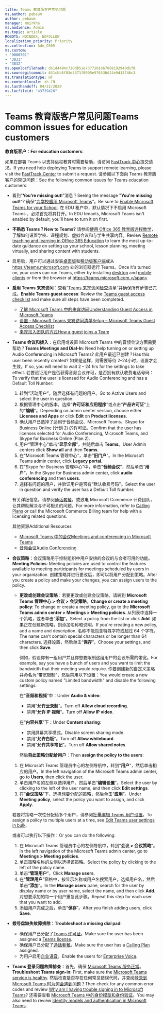 ```yaml
---
title: Teams 教育版客户常见问题
ms.author: pebaum
author: pebaum
manager: mnirkhe
ms.audience: Admin
ms.topic: article
ROBOTS: NOINDEX, NOFOLLOW
localization_priority: Priority
ms.collection: Adm_O365
ms.custom:
- "9000701"
- "3831"
- "3832"
ms.openlocfilehash: d61d4484c720db51e7377201067008192940d1f8
ms.sourcegitcommit: 631cbb5f03e5371f0995e976536d24e9d13746c3
ms.translationtype: HT
ms.contentlocale: zh-CN
ms.lasthandoff: 04/22/2020
ms.locfileid: "43739426"
---
```

# <a name="teams-common-issues-for-education-customers"></a><span data-ttu-id="0c538-102">Teams 教育版客户常见问题</span><span class="sxs-lookup"><span data-stu-id="0c538-102">Teams common issues for education customers</span></span>

<span data-ttu-id="0c538-103">**教育版客户**：</span><span class="sxs-lookup"><span data-stu-id="0c538-103">**For education customers**:</span></span>

<span data-ttu-id="0c538-104">如果在部署 Teams 以支持远程教育时需要帮助，请访问 [FastTrack 中心](https://www.microsoft.com/fasttrack)提交请求。</span><span class="sxs-lookup"><span data-stu-id="0c538-104">If you need help deploying Teams to support remote learning, please visit the [FastTrack Center](https://www.microsoft.com/fasttrack) to submit a request.</span></span> <span data-ttu-id="0c538-105">请参阅以下面向 Teams 教育版客户的常见问题：</span><span class="sxs-lookup"><span data-stu-id="0c538-105">See the following common issues for Teams education customers:</span></span>

- <span data-ttu-id="0c538-106">看到“**You're missing out!**”消息？</span><span class="sxs-lookup"><span data-stu-id="0c538-106">Seeing the message "**You're missing out!**"?</span></span> <span data-ttu-id="0c538-107">确保“[为学校启用 Microsoft Teams](https://docs.microsoft.com/microsoft-365/education/intune-edu-trial/enable-microsoft-teams)”。</span><span class="sxs-lookup"><span data-stu-id="0c538-107">Be sure to [Enable Microsoft Teams for your School](https://docs.microsoft.com/microsoft-365/education/intune-edu-trial/enable-microsoft-teams).</span></span> <span data-ttu-id="0c538-108">在 EDU 租户中，默认情况下不启用 Microsoft Teams ，必须首先将其打开。</span><span class="sxs-lookup"><span data-stu-id="0c538-108">In EDU tenants, Microsoft Teams isn't enabled by default; you'll have to turn it on first.</span></span>

- <span data-ttu-id="0c538-109">**不熟悉 Teams？**</span><span class="sxs-lookup"><span data-stu-id="0c538-109">**New to Teams?**</span></span> <span data-ttu-id="0c538-110">请参阅[使用 Office 365 教育版远程教学](https://support.office.com/article/remote-teaching-and-learning-in-office-365-education-f651ccae-7b65-478b-8366-51bb884025c4)，了解如何设置学校、课程规划、虚拟会议和与学生共享内容。</span><span class="sxs-lookup"><span data-stu-id="0c538-110">Review [Remote teaching and learning in Office 365 Education](https://support.office.com/article/remote-teaching-and-learning-in-office-365-education-f651ccae-7b65-478b-8366-51bb884025c4) to learn the most up-to-date guidance on setting up your school, lesson planning, meeting virtually, and sharing content with students.</span></span>

- <span data-ttu-id="0c538-111">启用后，用户可以通过安装[桌面版](https://docs.microsoft.com/MicrosoftTeams/get-clients#desktop-client)和[移动版客户端](https://docs.microsoft.com/MicrosoftTeams/get-clients#mobile-clients)或从 https://teams.microsoft.com 处的浏览器运行 Teams。</span><span class="sxs-lookup"><span data-stu-id="0c538-111">Once it's turned on, your users can run Teams, either by installing [desktop](https://docs.microsoft.com/MicrosoftTeams/get-clients#desktop-client) and [mobile clients](https://docs.microsoft.com/MicrosoftTeams/get-clients#mobile-clients) or from the browser at https://teams.microsoft.com.</span></span>

- <span data-ttu-id="0c538-112">**启用 Teams 来宾访问**：查看“[Teams 来宾访问检查清单](https://docs.microsoft.com/microsoftteams/guest-access-checklist)”并确保所有步骤已完成。</span><span class="sxs-lookup"><span data-stu-id="0c538-112">**Enable Teams guest access**: Review the [Teams guest access checklist](https://docs.microsoft.com/microsoftteams/guest-access-checklist) and make sure all steps have been completed.</span></span>
    - [<span data-ttu-id="0c538-113">了解 Microsoft Teams 中的来宾访问</span><span class="sxs-lookup"><span data-stu-id="0c538-113">Understanding Guest Access in Microsoft Teams</span></span>](https://docs.microsoft.com/microsoftteams/guest-access)
    - [<span data-ttu-id="0c538-114">设置 - Microsoft Teams 来宾访问清单</span><span class="sxs-lookup"><span data-stu-id="0c538-114">Setup – Microsoft Teams Guest Access Checklist</span></span>](https://docs.microsoft.com/microsoftteams/guest-access-checklist)
    - [<span data-ttu-id="0c538-115">来宾加入团队的方式</span><span class="sxs-lookup"><span data-stu-id="0c538-115">How a guest joins a Team</span></span>](https://docs.microsoft.com/microsoftteams/guest-joins)

- <span data-ttu-id="0c538-116">**Teams 会议和拨入**：在启用或设置 Microsoft Teams 中的音频会议方面需要帮助？</span><span class="sxs-lookup"><span data-stu-id="0c538-116">**Teams Meetings and Dial-In**: Need help turning on or setting up Audio Conferencing in Microsoft Teams?</span></span> <span data-ttu-id="0c538-117">此用户最近已创建？</span><span class="sxs-lookup"><span data-stu-id="0c538-117">Has this user been recently created?</span></span> <span data-ttu-id="0c538-118">如果是这样，则需要等待 2–24小时，设置才会生效。</span><span class="sxs-lookup"><span data-stu-id="0c538-118">If so, you will need to wait 2 – 24 hrs for the settings to take effect.</span></span> <span data-ttu-id="0c538-119">若要验证用户是否获得音频会议许可，是否拥有默认收费电话号码：</span><span class="sxs-lookup"><span data-stu-id="0c538-119">To verify that the user is licensed for Audio Conferencing and has a Default Toll Number:</span></span>
    1. <span data-ttu-id="0c538-120">转到“活动用户”，随后选择有问题的用户。</span><span class="sxs-lookup"><span data-stu-id="0c538-120">Go to Active Users and select the user in question.</span></span>
    2. <span data-ttu-id="0c538-121">根据管理中心的版本，选择“**许可证和应用程序**”或点击“**产品许可证**”上的“**编辑**”。</span><span class="sxs-lookup"><span data-stu-id="0c538-121">Depending on admin center version, choose either **Licenses and Apps** or click **Edit** on **Product licenses**.</span></span>
    3. <span data-ttu-id="0c538-122">确认用户已选择了适用于音频会议、Microsoft Teams、Skype for Business Online (计划 2) 的许可证。</span><span class="sxs-lookup"><span data-stu-id="0c538-122">Confirm that the user has licenses selected for Audio Conferencing, Microsoft Teams, and Skype for Business Online (Plan 2).</span></span>
    4. <span data-ttu-id="0c538-123">用户“管理中心”单击“**显示全部**”，并随后单击 **Teams**。</span><span class="sxs-lookup"><span data-stu-id="0c538-123">User Admin centers click **Show all** and then **Teams**.</span></span>
    5. <span data-ttu-id="0c538-124">在“Microsoft Teams 管理中心”，单击“**旧门户**”。</span><span class="sxs-lookup"><span data-stu-id="0c538-124">In the Microsoft Teams admin center, click **Legacy portal**.</span></span>
    6. <span data-ttu-id="0c538-125">在“Skype for Business 管理中心”中，单击“**音频会议**”，然后单击“**用户**”。</span><span class="sxs-lookup"><span data-stu-id="0c538-125">In the Skype for Business admin center, click **audio conferencing** and then **users**.</span></span>
    7. <span data-ttu-id="0c538-126">选择有问题的用户，并验证用户是否有“默认收费号码”。</span><span class="sxs-lookup"><span data-stu-id="0c538-126">Select the user in question and verify the user has a Default Toll Number.</span></span>

    <span data-ttu-id="0c538-127">有关详细信息，请参阅[通话套餐](https://docs.microsoft.com/microsoftteams/calling-plans-for-office-365)，或致电 Microsoft Commerce 计费团队，让其帮助解决与许可相关的问题。</span><span class="sxs-lookup"><span data-stu-id="0c538-127">For more information, refer to [Calling Plans](https://docs.microsoft.com/microsoftteams/calling-plans-for-office-365) or call the Microsoft Commerce Billing team for help with a licensing related questions.</span></span>

    <span data-ttu-id="0c538-128">其他资源</span><span class="sxs-lookup"><span data-stu-id="0c538-128">Additional Resources</span></span>

    - [<span data-ttu-id="0c538-129">Microsoft Teams 中的会议</span><span class="sxs-lookup"><span data-stu-id="0c538-129">Meetings and conferencing in Microsoft Teams</span></span>](https://docs.microsoft.com/microsoftteams/deploy-meetings-microsoft-teams-landing-page)
    - [<span data-ttu-id="0c538-130">音频会议</span><span class="sxs-lookup"><span data-stu-id="0c538-130">Audio Conferencing</span></span>](https://docs.microsoft.com/microsoftteams/audio-conferencing-in-office-365)

- <span data-ttu-id="0c538-131">**会议策略**：会议策略用于控制组织中用户安排的会议的与会者可用的功能。</span><span class="sxs-lookup"><span data-stu-id="0c538-131">**Meeting Policies**: Meeting policies are used to control the features available to meeting participants for meetings scheduled by users in your organization.</span></span> <span data-ttu-id="0c538-132">创建策略并进行更改后，即可以将用户分配到策略。</span><span class="sxs-lookup"><span data-stu-id="0c538-132">After you create a policy and make your changes, you can assign users to the policy.</span></span>

    - <span data-ttu-id="0c538-133">**更改或创建会议策略**：若要更改或创建会议策略，请转到 **Microsoft Teams 管理中心 > 会议 > 会议策略**。</span><span class="sxs-lookup"><span data-stu-id="0c538-133">**Change or create a meeting policy**: To change or create a meeting policy, go to the **Microsoft Teams admin center > Meetings > Meeting policies**.</span></span> <span data-ttu-id="0c538-134">从列表中选择一个策略，或者单击“**添加**”。</span><span class="sxs-lookup"><span data-stu-id="0c538-134">Select a policy from the list or click **Add**.</span></span> <span data-ttu-id="0c538-135">如果正在创建新策略，则添加名称和说明。</span><span class="sxs-lookup"><span data-stu-id="0c538-135">If you're creating a new policy, add a name and description.</span></span> <span data-ttu-id="0c538-136">名称不能包含特殊字符或超过 64 个字符。</span><span class="sxs-lookup"><span data-stu-id="0c538-136">The name can't contain special characters or be longer than 64 characters.</span></span> <span data-ttu-id="0c538-137">选择设置，然后单击“**保存**”。</span><span class="sxs-lookup"><span data-stu-id="0c538-137">Choose your settings, and then click **Save**.</span></span> 
    
        <span data-ttu-id="0c538-138">例如，假设你有一组用户并且你想要限制这组用户的会议所需的带宽。</span><span class="sxs-lookup"><span data-stu-id="0c538-138">For example, say you have a bunch of users and you want to limit the bandwidth that their meeting would require.</span></span> <span data-ttu-id="0c538-139">你要创建新的自定义策略并命名为“带宽限制”，然后禁用以下设置：</span><span class="sxs-lookup"><span data-stu-id="0c538-139">You would create a new custom policy named "Limited bandwidth" and disable the following settings:</span></span>

        <span data-ttu-id="0c538-140">在“**音频和视频**”中：</span><span class="sxs-lookup"><span data-stu-id="0c538-140">Under **Audio & video**:</span></span>
        - <span data-ttu-id="0c538-141">禁用“**允许云录制**”。</span><span class="sxs-lookup"><span data-stu-id="0c538-141">Turn off **Allow cloud recording**.</span></span>
        - <span data-ttu-id="0c538-142">禁用“**允许 IP 视频**”。</span><span class="sxs-lookup"><span data-stu-id="0c538-142">Turn off **Allow IP video**.</span></span>

        <span data-ttu-id="0c538-143">在“**内容共享**”下：</span><span class="sxs-lookup"><span data-stu-id="0c538-143">Under **Content sharing**:</span></span>

        - <span data-ttu-id="0c538-144">禁用屏幕共享模式。</span><span class="sxs-lookup"><span data-stu-id="0c538-144">Disable screen sharing mode.</span></span>
        - <span data-ttu-id="0c538-145">禁用“**允许白板**”。</span><span class="sxs-lookup"><span data-stu-id="0c538-145">Turn off **Allow whiteboard**.</span></span>
        - <span data-ttu-id="0c538-146">禁用“**允许共享笔记**”。</span><span class="sxs-lookup"><span data-stu-id="0c538-146">Turn off **Allow shared notes**.</span></span>

        <span data-ttu-id="0c538-147">然后**将此策略分配给用户**：</span><span class="sxs-lookup"><span data-stu-id="0c538-147">Then **assign the policy to the users**:</span></span>

    1. <span data-ttu-id="0c538-148">在 Microsoft Teams 管理员中心的左侧导航中，转到“**用户**”，然后单击相应的用户。</span><span class="sxs-lookup"><span data-stu-id="0c538-148">In the left navigation of the Microsoft Teams admin center, go to **Users**, then click the user.</span></span>
    2. <span data-ttu-id="0c538-149">单击用户名的左侧以选择用户，然后单击“**编辑设置**”。</span><span class="sxs-lookup"><span data-stu-id="0c538-149">Select the user by clicking to the left of the user name, and then click **Edit settings**.</span></span>
    3. <span data-ttu-id="0c538-150">在“**会议策略**”下，选择想要分配的策略，然后单击“**应用**”。</span><span class="sxs-lookup"><span data-stu-id="0c538-150">Under **Meeting policy**, select the policy you want to assign, and click **Apply**.</span></span>

    <span data-ttu-id="0c538-151">若要将策略一次性分配给多个用户，请参阅[批量编辑 Teams 用户设置](https://docs.microsoft.com/microsoftteams/edit-user-settings-in-bulk)。</span><span class="sxs-lookup"><span data-stu-id="0c538-151">To assign a policy to multiple users at a time, see [Edit Teams user settings in bulk](https://docs.microsoft.com/microsoftteams/edit-user-settings-in-bulk).</span></span>

    <span data-ttu-id="0c538-152">或者可以执行以下操作：</span><span class="sxs-lookup"><span data-stu-id="0c538-152">Or you can do the following:</span></span>
    1. <span data-ttu-id="0c538-153">在 Microsoft Teams 管理员中心的左侧导航中，转到“**会议 > 会议策略**”。</span><span class="sxs-lookup"><span data-stu-id="0c538-153">In the left navigation of the Microsoft Teams admin center, go to **Meetings > Meeting policies**.</span></span>
    2. <span data-ttu-id="0c538-154">单击策略名称的左侧以选择该策略。</span><span class="sxs-lookup"><span data-stu-id="0c538-154">Select the policy by clicking to the left of the policy name.</span></span>
    3. <span data-ttu-id="0c538-155">单击“**管理用户**”。</span><span class="sxs-lookup"><span data-stu-id="0c538-155">Click **Manage users**.</span></span>
    4. <span data-ttu-id="0c538-156">在“**管理用户**”窗格中，按显示名称或用户名搜索用户，选择用户名，然后单击“**添加**”。</span><span class="sxs-lookup"><span data-stu-id="0c538-156">In the **Manage users** pane, search for the user by display name or by user name, select the name, and then click **Add**.</span></span> <span data-ttu-id="0c538-157">对想要添加的每一个用户重复此步骤。</span><span class="sxs-lookup"><span data-stu-id="0c538-157">Repeat this step for each user that you want to add.</span></span>
    5. <span data-ttu-id="0c538-158">添加用户完成之后，单击“**保存**”。</span><span class="sxs-lookup"><span data-stu-id="0c538-158">After you finish adding users, click **Save**.</span></span>

- <span data-ttu-id="0c538-159">**拨号盘缺失故障排除**：</span><span class="sxs-lookup"><span data-stu-id="0c538-159">**Troubleshoot a missing dial pad**:</span></span>
    - <span data-ttu-id="0c538-160">确保用户已分配了[Teams 许可证](https://docs.microsoft.com/MicrosoftTeams/assign-teams-licenses)。</span><span class="sxs-lookup"><span data-stu-id="0c538-160">Make sure the user has been assigned a [Teams license](https://docs.microsoft.com/MicrosoftTeams/assign-teams-licenses).</span></span>
    - <span data-ttu-id="0c538-161">确保用户已分配了[通话套餐](https://docs.microsoft.com/MicrosoftTeams/calling-plan-landing-page)。</span><span class="sxs-lookup"><span data-stu-id="0c538-161">Make sure the user has a [Calling Plan](https://docs.microsoft.com/MicrosoftTeams/calling-plan-landing-page) assigned.</span></span>
    - <span data-ttu-id="0c538-162">为用户启用[企业语音](https://docs.microsoft.com/skypeforbusiness/skype-for-business-hybrid-solutions/plan-your-phone-system-cloud-pbx-solution/enable-users-for-enterprise-voice-online-and-phone-system-voicemail#to-enable-your-users-for-phone-system-in-office-365-voice-and-voicemail)。</span><span class="sxs-lookup"><span data-stu-id="0c538-162">Enable the users for [Enterprise Voice](https://docs.microsoft.com/skypeforbusiness/skype-for-business-hybrid-solutions/plan-your-phone-system-cloud-pbx-solution/enable-users-for-enterprise-voice-online-and-phone-system-voicemail#to-enable-your-users-for-phone-system-in-office-365-voice-and-voicemail).</span></span>

- <span data-ttu-id="0c538-163">**Teams 登录问题故障排查**：首先，确保 [Microsoft Teams 服务正常](https://admin.microsoft.com/Adminportal/Home?source=applauncher#/servicehealth)。</span><span class="sxs-lookup"><span data-stu-id="0c538-163">**Troubleshoot Teams sign-in**: First, make sure the [Microsoft Teams service is healthy](https://admin.microsoft.com/Adminportal/Home?source=applauncher#/servicehealth).</span></span> <span data-ttu-id="0c538-164">然后检查是否存在任何常见错误代码，并查阅[登录到 Microsoft Teams 时为何会遇到问题](https://support.office.com/article/a02f683b-61a3-4008-9447-ee60c5593b0f)？</span><span class="sxs-lookup"><span data-stu-id="0c538-164">Then check for any common error codes and review [Why am I having trouble signing in to Microsoft Teams](https://support.office.com/article/a02f683b-61a3-4008-9447-ee60c5593b0f)?</span></span> <span data-ttu-id="0c538-165">还需要查看 [Microsoft Teams 中的身份模型和身份验证](https://docs.microsoft.com/MicrosoftTeams/identify-models-authentication)。</span><span class="sxs-lookup"><span data-stu-id="0c538-165">You may also need to review [Identity models and authentication in Microsoft Teams](https://docs.microsoft.com/MicrosoftTeams/identify-models-authentication).</span></span>
